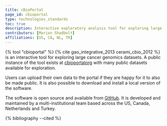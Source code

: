```yaml
---
title: cBioPortal
page_id: cbioportal
type: technologies_standards
toc: true
description: Interactive exploratory analysis tool for exploring large cancer genomics datasets
contributors: [Marion Shadbolt]
affiliations: [US, CA, NL, TR]
---
```


{% tool "cbioportal" %} {% cite gao_integrative_2013 cerami_cbio_2012 %} is an interactive tool for exploring large cancer genomics datasets. A public instance of the tool exists at [cbioportalorg](https://www.cbioportal.org/) with many public datasets available for exploration. 

Users can upload their own data to the portal if they are happy for it to also be made public. It is also possible to download and install a local version of the software. 

The software is open source and available from [GitHub](https://github.com/cBioPortal). It is developed and maintained by a multi-institutional team based across the US, Canada, Netherlands and Turkey.

{% bibliography --cited %}